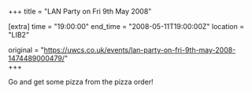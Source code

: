+++
title = "LAN Party on Fri 9th May 2008"

[extra]
time = "19:00:00"
end_time = "2008-05-11T19:00:00Z"
location = "LIB2"

original = "https://uwcs.co.uk/events/lan-party-on-fri-9th-may-2008-1474489000479/"    
+++

Go and get some pizza from the pizza order\!

